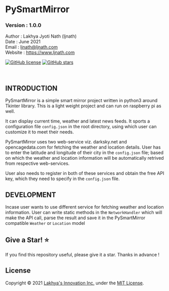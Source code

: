 # PySmartMirror
### Version : 1.0.0


Author : Lakhya Jyoti Nath (ljnath)<br>
Date : June 2021<br>
Email : ljnath@ljnath.com<br>
Website : https://www.ljnath.com


[![GitHub license](https://img.shields.io/github/license/ljnath/PySmartMirror)](https://github.com/ljnath/PySmartMirror/blob/master/LICENSE)
[![GitHub stars](https://img.shields.io/github/stars/ljnath/PySmartMirror)](https://github.com/ljnath/PySmartMirror/stargazers)

</br>

## INTRODUCTION

PySmartMirror is a simple smart mirror project written in python3 around Tkinter library.
This is a light weight project and can run on raspberry pi as well.

It can display current time, weather and latest news feeds.
It sports a configuration file `config.json` in the root directory, using which user can customize it to meet their needs.

PySmartMirror uses two web-service viz. darksky.net and opencagedata.com for fetching the weather and location details.
User has to enter the latitude and longitude of their city in the `config.json` file; based on which the weather and location information will be automatically retrived from respective web-services.

User also needs to register in both of these services and obtain the free API key, which they need to specify in the `config.json` file.


## DEVELOPMENT

Incase user wants to use different service for fetching weather and location information.
User can write static methods in the `NetworkHandler` which will make the API call, parse the result and save it in the PySmartMirror compatible `Weather` or `Location` model
    
## Give a Star! ⭐️

If you find this repository useful, please give it a star.
Thanks in advance !


## License

Copyright © 2021 [Lakhya's Innovation Inc.](https://github.com/ljnath/) under the [MIT License](https://github.com/ljnath/PySmartMirror/blob/master/LICENSE).